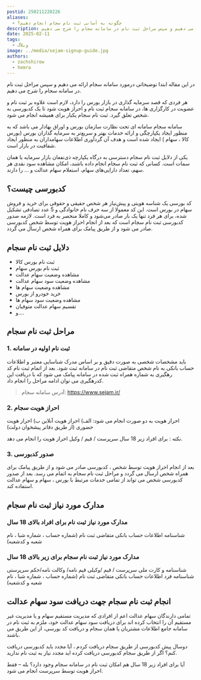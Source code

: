 ```yaml
---
postid: 250211220226
aliases:
  - چگونه به آسانی ثبت نام سجام انجام دهیم؟
description: در این مقاله ابتدا توضیحاتی درمورد سامانه سجام ارائه می دهیم و سپس مراحل ثبت نام در سامانه سجام را شرح می دهیم.
date: 2025-02-11
tags:
  - وبلاگ
image: ../media/sejam-signup-guide.jpg
authors:
  - zachshirow
  - hemra
---
```


در این مقاله ابتدا توضیحاتی درمورد سامانه سجام ارائه می دهیم و سپس مراحل ثبت نام در سامانه سجام را شرح می دهیم. 

هر فردی که قصد سرمایه گذاری در بازار بورس را دارد، لازم است علاوه بر ثبت نام و عضویت در کارگزاری ها، در سامانه سجام ثبت نام و احراز هویت شود تا یک کدبورسی به شخص تعلق گیرد. ثبت نام سجام یکبار برای همیشه انجام می شود.

سامانه سجام سامانه ای تحت نظارت سازمان بورس و اوراق بهادار می باشد که به منظور ایجاد یکپارچگی و ارائه خدمات بهتر و سریع‌تر به سرمایه گذاران بورس (بورس کالا ، سهام ) ایجاد شده است و هدف آن گردآوری اطلاعات سهامداران به منظور ایجاد شفافیت در بازار است.
 
یکی از دلایل ثبت نام سجام دسترسی به درگاه یکپارچه ذی‌نفعان بازار سرمایه یا همان سمات است. کسانی که  ثبت نام سجام انجام داده باشند، امکان مشاهده سود نقدی هر سهم، تعداد دارایی‌های سهام، استعلام سهام عدالت و … را دارند.
 
## کدبورسی چیست؟

کد بورسی یک شناسه‌ هویتی و پیش‌نیاز هر شخص حقیقی و حقوقی برای خرید و فروش سهام در بورس است. این کد معمولا از سه حرف نام خانوادگی و 5 عدد تصادفی تشکیل شده، برای هر فرد تنها یک بار صادر می‌شود و کاملا منحصر به فرد است. لازمه صدور کدبورسی ثبت نام سجام است که بعد از انجام احراز هویت توسط شخص کدبورسی صادر می شود و از طریق پیامک برای همراه شخص ارسال می گردد.
 
## دلایل ثبت نام سجام

- ثبت نام بورس کالا
- ثبت نام بورس سهام
- مشاهده وضعیت سهام عدالت
- مشاهده وضعیت سود سهام عدالت
- مشاهده وضعیت سهام ها
- خرید خودرو از بورس
- مشاهده وضعیت سود سهام ها
- تقسیم سهام عدالت متوفیان
- و….
 

## مراحل ثبت نام سجام

### 1. ثبت نام اولیه در سامانه

باید مشخصات شخصی به صورت دقیق و بر اساس مدرک شناسایی معتبر و اطلاعات حساب بانکی به نام شخص متقاضی ثبت نام  در سامانه ثبت شود. بعد از اتمام ثبت نام کد رهگیری به شماره همراه ثبت شده در سامانه پیامک می شود که با دریافت این کدرهگیری می توان ادامه مراحل را انجام داد.

> آدرس سامانه سجام: https://www.sejam.ir/

### 2. احراز هویت سجام

احراز هویت به دو صورت انجام می شود:
الف) احراز هویت آنلاین
ب) احراز هویت حضوری (از طریق دفاتر پیشخوان دولت)

نکته : برای افراد زیر 18 سال سرپرست / قیم / وکیل احراز هویت را انجام می دهد.
 
### 3. صدور کدبورسی
بعد از انجام احراز هویت توسط شخص ، کدبورسی صادر می شود و از طریق پیامک برای همراه شخص ارسال می گردد و مراحل ثبت نام سجام به اتمام می رسد. بعد از صدور کدبورسی شخص می تواند از تمامی خدمات مرتبط با بورس ، سهام و سهام عدالت  استفاده کند.
 
 
## مدارک مورد نیاز ثبت نام سجام

### مدارک مورد نیاز ثبت نام برای افراد بالای 18 سال

شناسنامه 
اطلاعات حساب بانکی متقاضی ثبت نام (شماره حساب ، شماره شبا ، نام شعبه و کدشعبه)
 
### مدارک مورد نیاز ثبت نام سجام برای زیر بالای 18 سال

شناسنامه و کارت ملی سرپرست / قیم /وکیلی
قیم نامه/ وکالت نامه/حکم سرپرستی
شناسنامه فرد
اطلاعات حساب بانکی متقاضی ثبت نام (شماره حساب ، شماره شبا ، نام شعبه و کدشعبه)
 
## انجام ثبت نام سجام جهت دریافت سود سهام عدالت

تمامی دارندگان سهام عدالت اعم از افرادی که مدیریت مستقیم سهام و یا مدیریت غیر مستقیم آن را انتخاب کرده اند برای دریافت سود سهام عدالت خود، ملزم به ثبت نام در سامانه جامع اطلاعات مشتریان یا همان سجام و دریافت کد بورسی، از این طریق می باشند.

 دوسال پیش کدبورسی از طریق سجام دریافت کردم ، آیا مجدد باید کدبورسی دریافت کنم؟
اگر از طریق سجام کدبورسی دریافت کرده اید مجدد نیاز به ثبت نام ندارید.

آیا برای افراد زیر 18 سال هم امکان ثبت نام در سامانه سجام وجود دارد؟
بله – فقط احراز هویت توسط سرپرست انجام می شود.